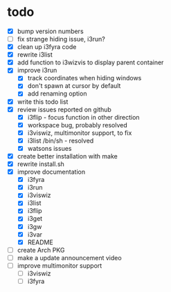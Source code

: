 # todo
- [x] bump version numbers
- [ ] fix strange hiding issue, i3run?
- [x] clean up i3fyra code
- [x] rewrite i3list
- [x] add function to i3wizvis to display parent container
- [x] improve i3run
  - [x] track coordinates when hiding windows
  - [x] don't spawn at cursor by default
  - [x] add renaming option
- [x] write this todo list
- [x] review issues reported on github
  - [x] i3flip - focus function in other direction
  - [x] workspace bug, probably resolved
  - [x] i3viswiz, multimonitor support, to fix
  - [x] i3list /bin/sh - resolved
  - [x] watsons issues
- [x] create better installation with make
- [x] rewrite install.sh
- [x] improve documentation
  - [x] i3fyra
  - [x] i3run
  - [x] i3viswiz
  - [x] i3list
  - [x] i3flip
  - [x] i3get
  - [x] i3gw
  - [x] i3var
  - [x] README
- [ ] create Arch PKG
- [ ] make a update announcement video
- [ ] improve multimonitor support
  - [ ] i3viswiz
  - [ ] i3fyra
